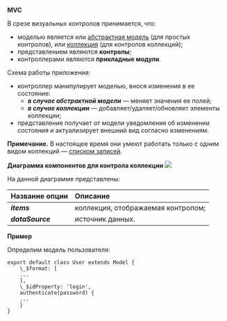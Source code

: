 **MVC**

В срезе визуальных контролов принимается, что:
- моделью является или [абстрактная модель](https://wasaby.dev/doc/platform/models-collections-types/entity/#wsdataentitymodel) (для простых контролов), или [коллекция](https://wasaby.dev/doc/platform/models-collections-types/icollection/) (для контролов коллекций);
- представлением являются **контролы**;
- контроллерами являются **прикладные модули**.

Схема работы приложения:
- контроллер манипулирует моделью, внося изменения в ее состояние:
  - ***в случае абстрактной модели*** — меняет значения ее полей;
  - ***в случае коллекции*** — добавляет/удаляет/обновляет элементы коллекции;
- представление получает от модели уведомления об изменении состояния и актуализирует внешний вид согласно изменениям.

**Примечание.** В настоящее время они умеют работать только с одним видом коллекций — [списком записей](https://wasaby.dev/doc/platform/models-collections-types/icollection/#wsdatacollectionrecordset).

**Диаграмма компонентов для контрола коллекции**
<image src="https://drive.google.com/file/d/1o713Qkry7C1Txlny33eQWCySMVTv6G0M/view?usp=sharing">

На данной диаграмме представлены:

|**Название опции**|**Описание**                      |
|:-----------------|:---------------------------------|
|***items***       |коллекция, отображаемая контролом;|
|***dataSource***  |источник данных.                  |

**Пример**

Определим модель пользователя:

    export default class User extends Model {
        \_$format: [
        ...
        ], 
        \_$idProperty: 'login', 
        authenticate(password) { 
        ... 
        }
    }
